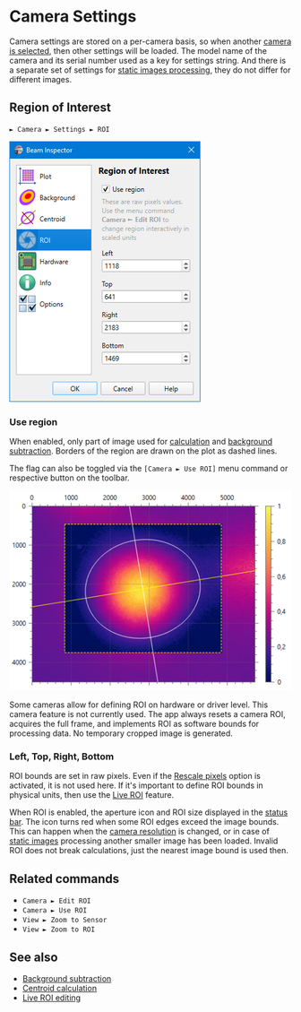 # Camera Settings

Camera settings are stored on a per-camera basis, so when another [camera is selected](./cam_selector.md), then other settings will be loaded. The model name of the camera and its serial number used as a key for settings string. And there is a separate set of settings for [static images processing](./static_img.md), they do not differ for different images.

## Region of Interest

```
► Camera ► Settings ► ROI
```

![Screenshot](./img/cam_settings_roi.png)

### Use region

When enabled, only part of image used for [calculation](./cam_settings_centr.md) and [background subtraction](./cam_settings_bgnd.md). Borders of the region are drawn on the plot as dashed lines.

The flag can also be toggled via the `[Camera ► Use ROI]` menu command or respective button on the toolbar.

![ROI](./img/roi.png)

Some cameras allow for defining ROI on hardware or driver level. This camera feature is not currently used. The app always resets a camera ROI, acquires the full frame, and implements ROI as software bounds for processing data. No temporary cropped image is generated.

### Left, Top, Right, Bottom

ROI bounds are set in raw pixels. Even if the [Rescale pixels](./cam_settings_plot.md#rescale-pixels) option is activated, it is not used here. If it's important to define ROI bounds in physical units, then use the [Live ROI](./roi_live.md) feature.

When ROI is enabled, the aperture icon and ROI size displayed in the [status bar](./status_bar.md). The icon turns red when some ROI edges exceed the image bounds. This can happen when the [camera resolution](./cam_settings_hard.md) is changed, or in case of [static images](./static_img.md) processing another smaller image has been loaded. Invalid ROI does not break calculations, just the nearest image bound is used then.

## Related commands

- `Camera ► Edit ROI`
- `Camera ► Use ROI`
- `View ► Zoom to Sensor`
- `View ► Zoom to ROI`

## See also

- [Background subtraction](./cam_settings_bgnd.md)
- [Centroid calculation](./cam_settings_centr.md)
- [Live ROI editing](./roi_live.md)

&nbsp;

